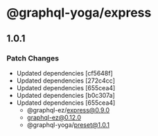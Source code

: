 # @graphql-yoga/express

## 1.0.1
### Patch Changes

- Updated dependencies [cf5648f]
- Updated dependencies [272c4cc]
- Updated dependencies [655cea4]
- Updated dependencies [b0c307a]
- Updated dependencies [655cea4]
  - @graphql-ez/express@0.9.0
  - graphql-ez@0.12.0
  - @graphql-yoga/preset@1.0.1
